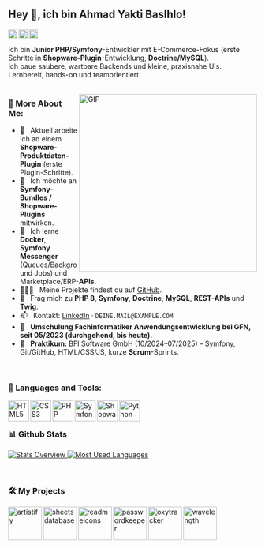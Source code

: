 ## Hey 👋, ich bin Ahmad Yakti Baslhlo!
<a href='https://www.linkedin.com/in/DEIN-LINK/'><img align='left' alt="linkedin" src="https://raw.githubusercontent.com/rahul-jha98/rahul-jha98/561d474902b59c7429ec22bb73e225696c27b202/assets/linkedin.svg" height='18px'/></a>
<a href='https://twitter.com/DEIN-HANDLE/'><img align='left' alt="twitter" src="https://raw.githubusercontent.com/rahul-jha98/rahul-jha98/561d474902b59c7429ec22bb73e225696c27b202/assets/twitter.svg" height='18px'/></a>
<a href='https://github.com/DEIN-USERNAME/'><img alt="kaggle" src="https://raw.githubusercontent.com/rahul-jha98/github_readme_icons/main/language_and_tools/square/github/github.svg" height='18px'/></a>


Ich bin **Junior PHP/Symfony**-Entwickler mit E-Commerce-Fokus (erste Schritte in **Shopware-Plugin**-Entwicklung, **Doctrine/MySQL**).  
Ich baue saubere, wartbare Backends und kleine, praxisnahe UIs. Lernbereit, hands-on und teamorientiert.
<br/>
<br/>

<img align="right" alt="GIF" src="https://raw.githubusercontent.com/rahul-jha98/rahul-jha98/main/techstack.gif" width="360px"/>
  
### 🧐 More About Me:

- 🔭 &nbsp; Aktuell arbeite ich an einem **Shopware-Produktdaten-Plugin** (erste Plugin-Schritte).
- 🤝 &nbsp; Ich möchte an **Symfony-Bundles / Shopware-Plugins** mitwirken.
- 🌱 &nbsp; Ich lerne **Docker**, **Symfony Messenger** (Queues/Background Jobs) und Marketplace/ERP-**APIs**.
- 👨🏻‍💻 &nbsp; Meine Projekte findest du auf [GitHub](https://github.com/DEIN-USERNAME?tab=repositories).
- 💬 &nbsp; Frag mich zu **PHP 8**, **Symfony**, **Doctrine**, **MySQL**, **REST-APIs** und **Twig**.
- 📫 &nbsp; Kontakt: [LinkedIn](https://www.linkedin.com/in/DEIN-LINK/) · `DEINE.MAIL@EXAMPLE.COM`
- 🧩 &nbsp; **Umschulung Fachinformatiker Anwendungsentwicklung bei GFN, seit 05/2023 (durchgehend, bis heute).**
- 🧪 &nbsp; **Praktikum:** BFI Software GmbH (10/2024–07/2025) – Symfony, Git/GitHub, HTML/CSS/JS, kurze **Scrum**-Sprints.

<br>

### 🔨 Languages and Tools:
<a href="https://developer.mozilla.org/en-US/docs/Web/HTML" target="_blank"><img align="left" alt="HTML5" height="42px" src="https://raw.githubusercontent.com/rahul-jha98/github_readme_icons/main/language_and_tools/square/html/html.svg"></a>
<a href="https://developer.mozilla.org/en-US/docs/Web/CSS" target="_blank"><img align="left" alt="CSS3" height="42px" src="https://raw.githubusercontent.com/rahul-jha98/github_readme_icons/main/language_and_tools/square/css/css.svg"></a>
<a href="https://www.php.net/" target="_blank"><img align="left" alt="PHP" height="42px" src="https://raw.githubusercontent.com/rahul-jha98/github_readme_icons/main/language_and_tools/square/php/php.svg"></a>
<a href="https://symfony.com/" target="_blank"><img align="left" alt="Symfony" height="42px" src="https://raw.githubusercontent.com/rahul-jha98/github_readme_icons/main/frameworks/square/symfony/symfony.svg"></a>
<a href="https://www.shopware.com/" target="_blank"><img align="left" alt="Shopware" height="42px" src="https://raw.githubusercontent.com/rahul-jha98/github_readme_icons/main/frameworks/square/shopware/shopware.svg"></a>
<a href="https://www.python.org" target="_blank"><img align="left" alt="Python" height ="42px" src="https://raw.githubusercontent.com/rahul-jha98/github_readme_icons/main/language_and_tools/square/python/python.svg"></a>

<br>
<br>

### 📊 Github Stats
<a href='https://github.com/anuraghazra/github-readme-stats'>
  
![Stats Overview](https://github-readme-stats.vercel.app/api?username=DEIN-USERNAME&show_icons=true&include_all_commits=true&count_private=true&hide=issues,stars&custom_title=Meine%20GitHub%20Aktivit%C3%A4t%20%E2%80%93%20PHP%2FSymfony)
![Most Used Languages](https://github-readme-stats.vercel.app/api/top-langs/?username=DEIN-USERNAME&layout=compact&langs_count=6&hide=java,kotlin,typescript,scss,less,scss,c%2B%2B,c&custom_title=Top%20Sprachen%20(Repo)%20%E2%80%93%20PHP%2FHTML%2FCSS%2FPython)

</a>

<br>

### 🛠️ My Projects
<a href="https://github.com/DEIN-USERNAME/shopware-product-data-module" target="_blank"> <img alt="artistify" src="./projects/artistify.svg" height="68" align="left"> </a>
<a href="https://github.com/DEIN-USERNAME/todo-webapp-php" target="_blank"> <img alt="sheetsdatabase" src="./projects/sheetsdatabase.svg"  height="68" align="left"> </a>
<a href="https://github.com/DEIN-USERNAME/symfony-playground" target="_blank"> <img alt="readmeicons" src="./projects/readmeicons.svg" height="68" align="left"> </a>
<a href="https://github.com/DEIN-USERNAME/doctrine-examples" target="_blank"> <img alt="passwordkeeper" src="./projects/passwordkeeper.svg" height="68" align="left"> </a>
<a href="https://github.com/DEIN-USERNAME/rest-api-demos" target="_blank"> <img alt="oxytracker" src="./projects/oxytracker.svg" height="68" align="left"> </a>
<a href="https://github.com/DEIN-USERNAME/docker-dev-setup" target="_blank"> <img alt="wavelength" src="./projects/wavelength.svg" height="68" align="left"> </a>
